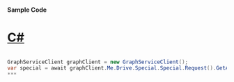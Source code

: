 #### Sample Code
# [C#](#tab/c-sharp)

```C#

GraphServiceClient graphClient = new GraphServiceClient();
var special = await graphClient.Me.Drive.Special.Special.Request().GetAsync();
*** 

```